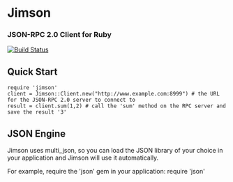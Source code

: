 # Jimson
### JSON-RPC 2.0 Client for Ruby
[![Build Status](https://travis-ci.org/chriskite/jimson.svg?branch=master)](https://travis-ci.org/chriskite/jimson)

## Quick Start
    require 'jimson'
    client = Jimson::Client.new("http://www.example.com:8999") # the URL for the JSON-RPC 2.0 server to connect to
    result = client.sum(1,2) # call the 'sum' method on the RPC server and save the result '3'

## JSON Engine
Jimson uses multi\_json, so you can load the JSON library of your choice in your application and Jimson will use it automatically.

For example, require the 'json' gem in your application:
    require 'json'

